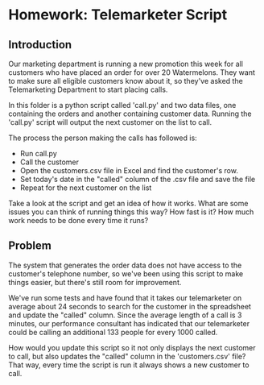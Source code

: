 Homework: Telemarketer Script
=======

Introduction
--------
Our marketing department is running a new promotion this week for
all customers who have placed an order for over 20 Watermelons.
They want to make sure all eligible customers know about it, so
they've asked the Telemarketing Department to start placing calls.

In this folder is a python script called 'call.py' and two data files,
one containing the orders and another containing customer data.  Running
the 'call.py' script will output the next customer on the list to call.

The process the person making the calls has followed is:
* Run call.py
* Call the customer
* Open the customers.csv file in Excel and find the customer's row.
* Set today's date in the "called" column of the .csv file and save the file
* Repeat for the next customer on the list

Take a look at the script and get an idea of how it works.  What
are some issues you can think of running things this way?  How 
fast is it?  How much work needs to be done every time it runs?


Problem
--------
The system that generates the order data does not have access to 
the customer's telephone number, so we've been using this script
to make things easier, but there's still room for improvement.

We've run some tests and have found that it takes our telemarketer
on average about 24 seconds to search for the customer in the 
spreadsheet and update the "called" column.  Since the average
length of a call is 3 minutes, our performance consultant has 
indicated that our telemarketer could be calling an additional
133 people for every 1000 called.

How would you update this script so it not only displays the
next customer to call, but also updates the "called" column
in the 'customers.csv' file?  That way, every time the script 
is run it always shows a new customer to call.
